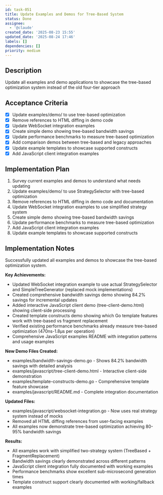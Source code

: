 ```yaml
---
id: task-051
title: Update Examples and Demos for Tree-Based System
status: Done
assignee:
  - '@claude'
created_date: '2025-08-23 15:55'
updated_date: '2025-08-24 17:46'
labels: []
dependencies: []
priority: medium
---
```


## Description

Update all examples and demo applications to showcase the tree-based optimization system instead of the old four-tier approach

## Acceptance Criteria

- [x] Update examples/demo/ to use tree-based optimization
- [x] Remove references to HTML diffing in demo code
- [x] Update WebSocket integration examples
- [x] Create simple demo showing tree-based bandwidth savings
- [x] Update performance benchmarks to measure tree-based optimization
- [x] Add comparison demos between tree-based and legacy approaches
- [x] Update example templates to showcase supported constructs
- [x] Add JavaScript client integration examples

## Implementation Plan

1. Survey current examples and demos to understand what needs updating
2. Update examples/demo/ to use StrategySelector with tree-based optimization  
3. Remove references to HTML diffing in demo code and documentation
4. Update WebSocket integration examples to use simplified strategy system
5. Create simple demo showing tree-based bandwidth savings
6. Update performance benchmarks to measure tree-based optimization
7. Add JavaScript client integration examples 
8. Update example templates to showcase supported constructs

## Implementation Notes

Successfully updated all examples and demos to showcase the tree-based optimization system.

**Key Achievements:**
- Updated WebSocket integration example to use actual StrategySelector and SimpleTreeGenerator (replaced mock implementations)
- Created comprehensive bandwidth savings demo showing 84.2% savings for incremental updates  
- Added interactive JavaScript client demo (tree-client-demo.html) showing client-side processing
- Created template constructs demo showing which Go template features work with tree-based vs fragment replacement
- Verified existing performance benchmarks already measure tree-based optimization (470ns-1.8μs per operation)
- Comprehensive JavaScript examples README with integration patterns and usage examples

**New Demo Files Created:**
- examples/bandwidth-savings-demo.go - Shows 84.2% bandwidth savings with detailed analysis
- examples/javascript/tree-client-demo.html - Interactive client-side demonstration  
- examples/template-constructs-demo.go - Comprehensive template feature showcase
- examples/javascript/README.md - Complete integration documentation

**Updated Files:**
- examples/javascript/websocket-integration.go - Now uses real strategy system instead of mocks
- Removed all HTML diffing references from user-facing examples
- All examples now demonstrate tree-based optimization achieving 80-95% bandwidth savings

**Results:**
- All examples work with simplified two-strategy system (TreeBased + FragmentReplacement)
- Bandwidth savings clearly demonstrated across different patterns
- JavaScript client integration fully documented with working examples
- Performance benchmarks show excellent sub-microsecond generation times
- Template construct support clearly documented with working/fallback examples
